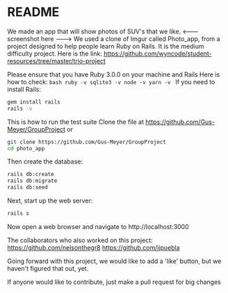 # README

We made an app that will show photos of SUV's that we like.
<---screenshot here --->
We used a clone of Imgur called Photo_app, from a project designed to help people learn Ruby on Rails.  It is the medium difficulty project. Here is the link:
    https://github.com/wyncode/student-resources/tree/master/trio-project




Please ensure that you have Ruby 3.0.0 on your machine and Rails
Here is how to check:
    ```bash
    ruby -v
    sqlite3 -v
    node -v
    yarn -v
    ```
If you need to install Rails:
  ```bash
  gem install rails
  rails -v
  ```
This is how to run the test suite
Clone the file at https://github.com/Gus-Meyer/GroupProject
or 
  ```bash
  git clone https://github.com/Gus-Meyer/GroupProject
  cd photo_app
  ```
Then create the database:
  ```bash
  rails db:create
  rails db:migrate
  rails db:seed
  ```
Next, start up the web server:
  ```bash
  rails s
  ```
Now open a web browser and navigate to http://localhost:3000

The collaborators who also worked on this project:
    https://github.com/nelsonthegr8
    https://github.com/jjpuebla
    
Going forward with this project, we would like to add a 'like' button, but we haven't figured that out, yet.
    
If anyone would like to contribute, just make a pull request for big changes 




